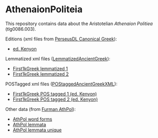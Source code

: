 # AthenaionPoliteia

This repository contains data about the Aristotelian *Athenaion Politiea* (tlg0086.003).

Editions (xml files from [PerseusDL Canonical Greek](https://github.com/PerseusDL/canonical-greekLit)):

* [ed. Kenyon](https://github.com/monberti/AthenaionPoliteia/blob/main/data/tlg0086.tlg003.perseus-grc1.xml)

Lemmatized xml files ([LemmatizedAncientGreek](https://github.com/gcelano/LemmatizedAncientGreekXML)):

* [First1kGreek lemmatized 1](https://github.com/monberti/AthenaionPoliteia/blob/main/data/tlg0086.tlg003.1st1K-grc1_lemmatized.xml)
* [First1kGreek lemmatized 2](https://github.com/monberti/AthenaionPoliteia/blob/main/data/tlg0086.tlg003.1st1K-grc2_lemmatized.xml)


POSTagged xml files ([POStaggedAncientGreekXML](https://github.com/gcelano/POStaggedAncientGreekXML/tree/master/texts)):

* [First1kGreek POS tagged 1 (ed. Kenyon)](https://github.com/monberti/AthenaionPoliteia/blob/main/data/tlg0086.tlg003.1st1K-grc1_pos.xml)
* [First1kGreek POS tagged 2 (ed. Kenyon)](https://github.com/monberti/AthenaionPoliteia/blob/main/data/tlg0086.tlg003.1st1K-grc2_pos.xml)

Other data (from [Furman AthPol](http://folio.furman.edu/projects/AthPol/index.html)):

* [AthPol word forms](https://github.com/monberti/AthenaionPoliteia/blob/main/data/athpol_forms.csv)
* [AthPol lemmata](https://github.com/monberti/AthenaionPoliteia/blob/main/data/athpol_lemmata.csv)
* [AthPol lemmata unique](https://github.com/monberti/AthenaionPoliteia/blob/main/data/athpol_lemmata_unique.csv)
